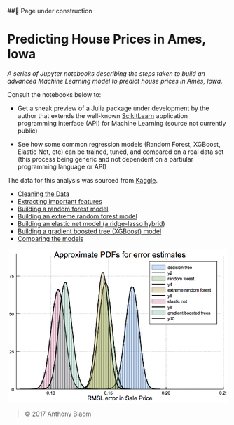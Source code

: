 ##&#128679; Page under construction

# Predicting House Prices in Ames, Iowa

*A series of Jupyter notebooks describing the steps taken to build an
 advanced Machine Learning model to predict house prices in Ames,
 Iowa.*

Consult the notebooks below  to:

- Get a sneak preview of a Julia package under
  development by the author that extends the well-known [ScikitLearn](http://scikit-learn.org/stable/) application
  programming interface (API) for Machine Learning (source not
  currently public)

- See how some common regression models (Random Forest, XGBoost,
  Elastic Net, etc) can be trained, tuned, and compared on a real data set
  (this process being generic and not dependent on a partiular
  programming language or API)

The data for this analysis was sourced from [Kaggle](https://www.kaggle.com/c/house-prices-advanced-regression-techniques).

- [Cleaning the Data](http://nbviewer.jupyter.org/github/ablaom/AmesHousePrices/blob/master/clean.ipynb)
- [Extracting important features](http://nbviewer.jupyter.org/github/ablaom/AmesHousePrices/blob/master/reduce.ipynb)
- [Building a random forest model](http://nbviewer.jupyter.org/github/ablaom/AmesHousePrices/blob/master/model_random_forest.ipynb)
- [Building an extreme random forest model](http://nbviewer.jupyter.org/github/ablaom/AmesHousePrices/blob/master/model_extreme_forest.ipynb)
- [Building an elastic net model (a ridge-lasso hybrid)](http://nbviewer.jupyter.org/github/ablaom/AmesHousePrices/blob/master/model_elastic_net.ipynb)
- [Building a gradient boosted tree (XGBoost) model](http://nbviewer.jupyter.org/github/ablaom/AmesHousePrices/blob/master/model_xgboost.ipynb)
- [Comparing the models](https://github.com/ablaom/AmesHousePrices/blob/master/compare.ipynb)

![Comparison of models](errors.png)
> &copy; 2017 Anthony Blaom
